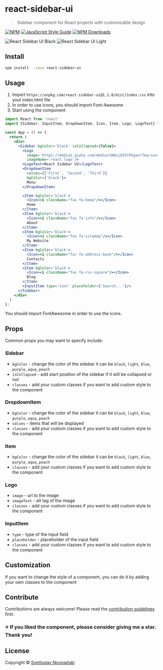 # react-sidebar-ui

> Sidebar component for React projects with customizable design

[![NPM](https://img.shields.io/npm/v/react-sidebar-ui.svg)](https://www.npmjs.com/package/react-sidebar-ui)
[![JavaScript Style Guide](https://img.shields.io/badge/code_style-standard-brightgreen.svg)](https://standardjs.com)
[![NPM Downloads](https://img.shields.io/npm/dt/react-sidebar-ui.svg)](https://www.npmjs.com/package/react-sidebar-ui)

![React Sidebar UI Black](https://i.imgur.com/gXPJtJW.gif)
![React Sidebar UI Light](https://i.imgur.com/QT86Om0.gif)

## Install

```bash
npm install --save react-sidebar-ui
```

## Usage
1. Import `https://unpkg.com/react-sidebar-ui@1.1.8/dist/index.css` into yout index.html file
2. In order to use icons, you should import Font-Awesome
3. Start using the component

```jsx
import React from 'react'
import {Sidebar, InputItem, DropdownItem, Icon, Item, Logo, LogoText} from 'react-sidebar-ui'

const App = () => {
  return (
    <div>
      <Sidebar bgColor='black' isCollapsed={false}>
        <Logo
          image='https://media2.giphy.com/media/eNAsjO55tPbgaor7ma/source.gif'
          imageName='react logo'/>
        <LogoText>React Sidebar UI</LogoText>
        <DropdownItem
          values={['First', 'Second', 'Third']}
          bgColor={'black'}>
          Menu
        </DropdownItem>

        <Item bgColor='black'>
          <Icon><i className="fas fa-home"/></Icon>
          Home
        </Item>
        <Item bgColor='black'>
          <Icon><i className="fas fa-info"/></Icon>
          About
        </Item>
        <Item bgColor='black'>
          <Icon><i className="fas fa-sitemap"/></Icon>
          My Website
        </Item>
        <Item bgColor='black'>
          <Icon><i className="far fa-address-book"/></Icon>
          Contacts
        </Item>
        <Item bgColor='black'>
          <Icon><i className="fas fa-rss-square"/></Icon>
          Blog
        </Item>
        <InputItem type='text' placeholder={'Search...'}/>
      </Sidebar>
    </div>
  )
};
```
You should import FontAwesome in order to use the icons.
## Props

Common props you may want to specify include:
### Sidebar
- `bgColor` - change the color of the sidebar it can be `black`, `light`, `blue`, `purple`, `aqua`, `peach`
- `isCollapsed` - add start position of the sidebar if it will be collapsed or not
- `classes` - add your custom classes if you want to add custom style to the component
### DropdownItem
- `bgColor` - change the color of the sidebar it can be `black`, `light`, `blue`, `purple`, `aqua`, `peach`
- `values` - items that will be displayed
- `classes` - add your custom classes if you want to add custom style to the component
### Item
- `bgColor` - change the color of the sidebar it can be `black`, `light`, `blue`, `purple`, `aqua`, `peach`
- `classes` - add your custom classes if you want to add custom style to the component
### Logo
- `image` - url to the image
- `imageText` - alt tag of the image
- `classes` - add your custom classes if you want to add custom style to the component
### InputItem
- `type` - type of the input field
- `placeholder` - placeholder of the input field
- `classes` - add your custom classes if you want to add custom style to the component

## Customization
If you want to change the style of a component, you can do it by adding your own classes to the component
## Contribute 
Contributions are always welcome!
Please read the [contribution guidelines](contributing.md) first.

### ⭐ If you liked the component, please consider giving me a star. Thank you!
## License

Copyright © [Svetloslav Novoselski](https://github.com/Svetloslav15)
